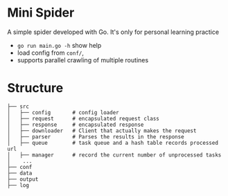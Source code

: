 # Mini Spider

A simple spider developed with Go.
It's only for personal learning practice

- `go run main.go -h` show help
- load config from `conf/`, 
- supports parallel crawling of multiple routines

# Structure
```
├── src
│   ├── config       # config loader 
│   ├── request      # encapsulated request class
│   ├── response     # encapsulated response
│   ├── downloader   # Client that actually makes the request
│   ├── parser       # Parses the results in the response
│   ├── queue        # task queue and a hash table records processed url
│   ├── manager      # record the current number of unprocessed tasks
│    ...
├── conf
├── data
├── output
├── log


```